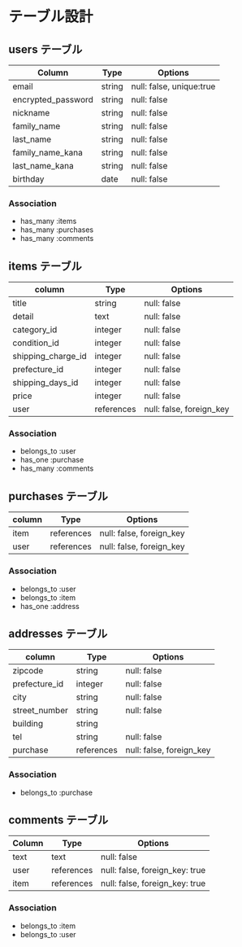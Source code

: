 # テーブル設計

## users テーブル

| Column             | Type   | Options                  |
| ------------------ | ------ | ------------------------ |
| email              | string | null: false, unique:true |
| encrypted_password | string | null: false              |
| nickname           | string | null: false              |
| family_name        | string | null: false              |
| last_name          | string | null: false              |
| family_name_kana   | string | null: false              |
| last_name_kana     | string | null: false              |
| birthday           | date   | null: false              |

### Association

- has_many :items
- has_many :purchases
- has_many :comments

## items テーブル

| column             | Type        | Options                   |  
|--------------------|-------------|---------------------------|
| title              | string      | null: false               |  
| detail             | text        | null: false               |  
| category_id        | integer     | null: false               |
| condition_id       | integer     | null: false               |
| shipping_charge_id | integer     | null: false               |
| prefecture_id      | integer     | null: false               |
| shipping_days_id   | integer     | null: false               |
| price              | integer     | null: false               |
| user               | references  | null: false, foreign_key  |

### Association

- belongs_to :user
- has_one :purchase
- has_many :comments


## purchases テーブル

| column             | Type        | Options                   |  
|--------------------|-------------|---------------------------|
| item               | references  | null: false, foreign_key  |  
| user               | references  | null: false, foreign_key  |

### Association

- belongs_to :user
- belongs_to :item
- has_one :address


## addresses テーブル

| column             | Type        | Options                   |  
|--------------------|-------------|---------------------------|
| zipcode            | string      | null: false               |  
| prefecture_id      | integer     | null: false               |
| city               | string      | null: false               |
| street_number      | string      | null: false               |
| building           | string      |                           |
| tel                | string      | null: false               |
| purchase           | references  | null: false, foreign_key  |  

### Association

- belongs_to :purchase


## comments テーブル

| Column    | Type       | Options                        |
| --------- | ---------- | ------------------------------ |
| text      | text       | null: false                    |
| user      | references | null: false, foreign_key: true |
| item      | references | null: false, foreign_key: true |

### Association

- belongs_to :item
- belongs_to :user
